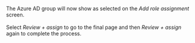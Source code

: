 The Azure AD group will now show as selected on the *Add role assignment* screen.<br>
<br>
Select *Review + assign* to go to the final page and then *Review + assign* again to complete the process.
